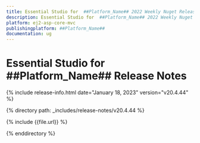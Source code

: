 ```yaml
---
title: Essential Studio for  ##Platform_Name## 2022 Weekly Nuget Release Release Notes  
description: Essential Studio for  ##Platform_Name## 2022 Weekly Nuget Release Release Notes  
platform: ej2-asp-core-mvc
publishingplatform: ##Platform_Name##
documentation: ug
---
```


# Essential Studio for  ##Platform_Name##   Release Notes  

{% include release-info.html date="January 18, 2023"  version="v20.4.44" %} 

{% directory path: _includes/release-notes/v20.4.44 %}

{% include {{file.url}} %}

{% enddirectory %}


